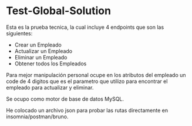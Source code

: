 # Test-Global-Solution
Esta es la prueba tecnica, la cual incluye 4 endpoints que son las siguientes:
- Crear un Empleado
- Actualizar un Empleado
- Eliminar un Empleado
- Obtener todos los Empleados

Para mejor manipulación personal ocupe en los atributos del empleado un code de 4 digitos que es el parametro que utilizo para encontrar el empleado para actualizar y eliminar.

Se ocupo como motor de base de datos MySQL.

He colocado un archivo json para probar las rutas directamente en insomnia/postman/bruno.

